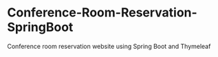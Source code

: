 # Conference-Room-Reservation-SpringBoot
Conference room reservation website using Spring Boot and Thymeleaf
